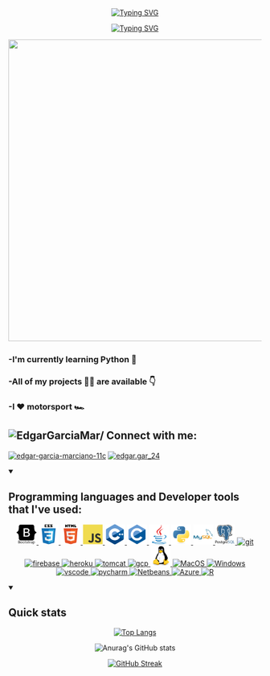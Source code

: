 <div align="center">
<a href="https://git.io/typing-svg"><img src="https://readme-typing-svg.herokuapp.com?font=Lobster&size=30&pause=1000&color=969392&center=true&width=435&lines=Hi+%F0%9F%91%8B%2C+I'm+Edgar" alt="Typing SVG" /></a>


<a href="https://git.io/typing-svg"><img src="https://readme-typing-svg.herokuapp.com?font=Lobster&size=30&pause=1000&color=969392&center=true&vCenter=true&width=435&lines=A+passionate+Programmer+from+%F0%9F%87%B2%F0%9F%87%BD" alt="Typing SVG" /></a>
</div>




<p align = "center"><img src = "https://github.com/EdgarGarciaMar/EdgarGarciaMar/blob/main/G.gif" width="900" height="600"/></p>


<h3>-I'm currently learning Python 🐍</h3>

<h3>-All of my projects 👨‍💻 are available 👇</h3>

<h3>-I ❤ motorsport 🏎</h3>




<h2 align="left"><img src=https://komarev.com/ghpvc/?username=EdgarGarciaMar&color=brightgreen&style=plastic alt=EdgarGarciaMar/> Connect with me:</h2>
<p align="left">
<a href="https://linkedin.com/in/edgar-garcia-marciano-11c" target="blank"><img align="center" src="https://raw.githubusercontent.com/rahuldkjain/github-profile-readme-generator/master/src/images/icons/Social/linked-in-alt.svg" alt="edgar-garcia-marciano-11c" height="30" width="40" /></a>
<a href="https://instagram.com/edgar.gar_24" target="blank"><img align="center" src="https://raw.githubusercontent.com/rahuldkjain/github-profile-readme-generator/master/src/images/icons/Social/instagram.svg" alt="edgar.gar_24" height="30" width="40" /></a>
</p>
<details open="">
  <summary><h2>Programming languages and Developer tools that I've used:</h2></summary>

  <p align="center">
      <a href="https://getbootstrap.com" target="_blank" rel="noreferrer">
        <img
          src="https://raw.githubusercontent.com/devicons/devicon/master/icons/bootstrap/bootstrap-plain-wordmark.svg"
          alt="bootstrap"
          width="40"
          height="40"
        />
      </a>
      <a href="https://www.w3schools.com/css/" target="_blank" rel="noreferrer">
        <img
          src="https://raw.githubusercontent.com/devicons/devicon/master/icons/css3/css3-original-wordmark.svg"
          alt="css3"
          width="40"
          height="40"
        />
      </a>
      <a href="https://www.w3.org/html/" target="_blank" rel="noreferrer">
        <img
          src="https://raw.githubusercontent.com/devicons/devicon/master/icons/html5/html5-original-wordmark.svg"
          alt="html5"
          width="40"
          height="40"
        />
      </a>
      <a
        href="https://developer.mozilla.org/en-US/docs/Web/JavaScript"
        target="_blank"
        rel="noreferrer"
      >
        <img
          src="https://raw.githubusercontent.com/devicons/devicon/master/icons/javascript/javascript-original.svg"
          alt="javascript"
          width="40"
          height="40"
        />
      </a>
      <a href="https://www.w3schools.com/cpp/" target="_blank" rel="noreferrer">
        <img
          src="https://raw.githubusercontent.com/devicons/devicon/master/icons/cplusplus/cplusplus-original.svg"
          alt="cplusplus"
          width="40"
          height="40"
        />
      </a>
      <a href="https://www.cprogramming.com/" target="_blank" rel="noreferrer">
        <img
          src="https://raw.githubusercontent.com/devicons/devicon/master/icons/c/c-original.svg"
          alt="c"
          width="40"
          height="40"
        />
      </a>
      <a href="https://www.java.com" target="_blank" rel="noreferrer">
        <img
          src="https://raw.githubusercontent.com/devicons/devicon/master/icons/java/java-original.svg"
          alt="java"
          width="40"
          height="40"
        />
      </a>
      <a href="https://www.python.org" target="_blank" rel="noreferrer">
        <img
          src="https://raw.githubusercontent.com/devicons/devicon/master/icons/python/python-original.svg"
          alt="python"
          width="40"
          height="40"
        />
      </a>
      <a href="https://www.mysql.com/" target="_blank" rel="noreferrer">
        <img
          src="https://raw.githubusercontent.com/devicons/devicon/master/icons/mysql/mysql-original-wordmark.svg"
          alt="mysql"
          width="40"
          height="40"
        />
      </a>
      <a href="https://www.postgresql.org" target="_blank" rel="noreferrer">
        <img
          src="https://raw.githubusercontent.com/devicons/devicon/master/icons/postgresql/postgresql-original-wordmark.svg"
          alt="postgresql"
          width="40"
          height="40"
        />
      </a>
      <a href="https://git-scm.com/" target="_blank" rel="noreferrer">
        <img
          src="https://www.vectorlogo.zone/logos/git-scm/git-scm-icon.svg"
          alt="git"
          width="40"
          height="40"
        />
      </a>
      <a href="https://firebase.google.com/" target="_blank" rel="noreferrer">
        <img
          src="https://www.vectorlogo.zone/logos/firebase/firebase-icon.svg"
          alt="firebase"
          width="40"
          height="40"
        />
      </a>
      <a href="https://heroku.com" target="_blank" rel="noreferrer">
        <img
          src="https://www.vectorlogo.zone/logos/heroku/heroku-icon.svg"
          alt="heroku"
          width="40"
          height="40"
        />
      </a>
      <a href="https://tomcat.apache.org/" target="_blank" rel="noreferrer">
        <img
          src="https://cdn.jsdelivr.net/gh/devicons/devicon/icons/tomcat/tomcat-original-wordmark.svg"
          alt="tomcat"
          width="40"
          height="40"
        />
      </a>
      <a href="https://cloud.google.com" target="_blank" rel="noreferrer">
        <img
          src="https://www.vectorlogo.zone/logos/google_cloud/google_cloud-icon.svg"
          alt="gcp"
          width="40"
          height="40"
        />
      </a>
      <a href="https://www.linux.org/" target="_blank" rel="noreferrer">
        <img
          src="https://raw.githubusercontent.com/devicons/devicon/master/icons/linux/linux-original.svg"
          alt="linux"
          width="40"
          height="40"
        />
      </a>
      <a href="https://www.apple.com/mx/" target="_blank" rel="noreferrer">
        <img
          src="https://cdn-icons-png.flaticon.com/512/179/179309.png"
          alt="MacOS"
          width="40"
          height="40"
        />
      </a>
      <a
        href="https://www.microsoft.com/es-es/software-download/windows10ISO"
        target="_blank"
        rel="noreferrer"
      >
        <img
          src="https://cdn.jsdelivr.net/gh/devicons/devicon/icons/windows8/windows8-original.svg"
          alt="Windows"
          width="40"
          height="40"
        />
      </a>
      <a
        href="https://code.visualstudio.com/download"
        target="_blank"
        rel="noreferrer"
      >
        <img
          src="https://cdn.jsdelivr.net/gh/devicons/devicon/icons/vscode/vscode-original-wordmark.svg"
          alt="vscode"
          width="40"
          height="40"
        />
      </a>
      <a
        href="https://www.jetbrains.com/es-es/pycharm/download/#section=windows"
        target="_blank"
        rel="noreferrer"
      >
        <img
          src="https://cdn.jsdelivr.net/gh/devicons/devicon/icons/pycharm/pycharm-original-wordmark.svg"
          alt="pycharm"
          width="50"
          height="50"
        />
      </a>
            <a
        href="https://netbeans.apache.org/download/index.html"
        target="_blank"
        rel="noreferrer"
      >
        <img
          src="https://netbeans.apache.org/images/apache-netbeans.svg"
          alt="Netbeans"
          width="50"
          height="50"
        />
      </a>
     <a
        href="https://azure.microsoft.com/es-mx/"
        target="_blank"
        rel="noreferrer"
      >
        <img
          src=""
          alt="Azure"
          width="50"
          height="50"
        />
      </a>
     <a
        href="https://www.r-project.org/"
        target="_blank"
        rel="noreferrer"
      >
        <img
          src=""
          alt="R"
          width="50"
          height="50"
        />
      </a>
    </p>
</details>
  <details open="">
  <summary><h2>Quick stats</h2></summary>
  <div align="center">
  
    
 [![Top Langs](https://github-readme-stats.vercel.app/api/top-langs/?username=EdgarGarciaMar&langs_count=5&theme=tokyonight)](https://github.com/anuraghazra/github-readme-stats)   

![Anurag's GitHub stats](https://github-readme-stats.vercel.app/api?username=EdgarGarciaMar&theme=tokyonight)

[![GitHub Streak](https://github-readme-streak-stats.herokuapp.com?user=EdgarGarciaMar&theme=tokyonight&date_format=j%20M%5B%20Y%5D)](https://git.io/streak-stats)

</div>
</details>

